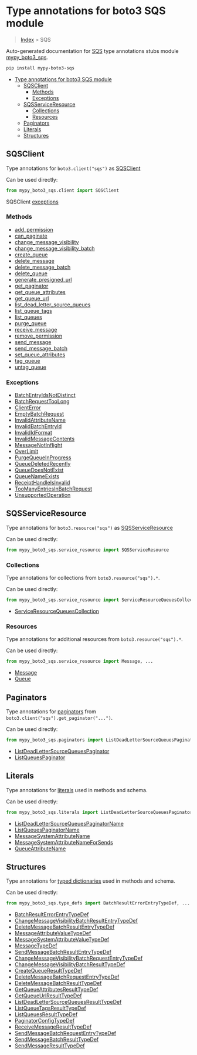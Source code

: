 # Type annotations for boto3 SQS module

> [Index](../index.md) > SQS

Auto-generated documentation for [SQS](https://boto3.amazonaws.com/v1/documentation/api/latest/reference/services/sqs.html#SQS)
type annotations stubs module [mypy_boto3_sqs](https://pypi.org/project/mypy-boto3-sqs/).

```bash
pip install mypy-boto3-sqs
```

- [Type annotations for boto3 SQS module](#type-annotations-for-boto3-sqs-module)
  - [SQSClient](#sqsclient)
    - [Methods](#methods)
    - [Exceptions](#exceptions)
  - [SQSServiceResource](#sqsserviceresource)
    - [Collections](#collections)
    - [Resources](#resources)
  - [Paginators](#paginators)
  - [Literals](#literals)
  - [Structures](#structures)

## SQSClient

Type annotations for  `boto3.client("sqs")` as [SQSClient](./client.md)

Can be used directly:

```python
from mypy_boto3_sqs.client import SQSClient
```


SQSClient [exceptions](./client.md#exceptions)



### Methods
- [add_permission](./client.md#add-permission)
- [can_paginate](./client.md#can-paginate)
- [change_message_visibility](./client.md#change-message-visibility)
- [change_message_visibility_batch](./client.md#change-message-visibility-batch)
- [create_queue](./client.md#create-queue)
- [delete_message](./client.md#delete-message)
- [delete_message_batch](./client.md#delete-message-batch)
- [delete_queue](./client.md#delete-queue)
- [generate_presigned_url](./client.md#generate-presigned-url)
- [get_paginator](./client.md#get-paginator)
- [get_queue_attributes](./client.md#get-queue-attributes)
- [get_queue_url](./client.md#get-queue-url)
- [list_dead_letter_source_queues](./client.md#list-dead-letter-source-queues)
- [list_queue_tags](./client.md#list-queue-tags)
- [list_queues](./client.md#list-queues)
- [purge_queue](./client.md#purge-queue)
- [receive_message](./client.md#receive-message)
- [remove_permission](./client.md#remove-permission)
- [send_message](./client.md#send-message)
- [send_message_batch](./client.md#send-message-batch)
- [set_queue_attributes](./client.md#set-queue-attributes)
- [tag_queue](./client.md#tag-queue)
- [untag_queue](./client.md#untag-queue)




### Exceptions
- [BatchEntryIdsNotDistinct](./client.md#batchentryidsnotdistinct)
- [BatchRequestTooLong](./client.md#batchrequesttoolong)
- [ClientError](./client.md#clienterror)
- [EmptyBatchRequest](./client.md#emptybatchrequest)
- [InvalidAttributeName](./client.md#invalidattributename)
- [InvalidBatchEntryId](./client.md#invalidbatchentryid)
- [InvalidIdFormat](./client.md#invalididformat)
- [InvalidMessageContents](./client.md#invalidmessagecontents)
- [MessageNotInflight](./client.md#messagenotinflight)
- [OverLimit](./client.md#overlimit)
- [PurgeQueueInProgress](./client.md#purgequeueinprogress)
- [QueueDeletedRecently](./client.md#queuedeletedrecently)
- [QueueDoesNotExist](./client.md#queuedoesnotexist)
- [QueueNameExists](./client.md#queuenameexists)
- [ReceiptHandleIsInvalid](./client.md#receipthandleisinvalid)
- [TooManyEntriesInBatchRequest](./client.md#toomanyentriesinbatchrequest)
- [UnsupportedOperation](./client.md#unsupportedoperation)




## SQSServiceResource

Type annotations for  `boto3.resource("sqs")` as [SQSServiceResource](./service_resource.md)

Can be used directly:

```python
from mypy_boto3_sqs.service_resource import SQSServiceResource
```


### Collections

Type annotations for collections from `boto3.resource("sqs").*`.

Can be used directly:

```python
from mypy_boto3_sqs.service_resource import ServiceResourceQueuesCollection, ...
```

- [ServiceResourceQueuesCollection](./service_resource.md#sqsserviceresource.queues)




### Resources

Type annotations for additional resources from `boto3.resource("sqs").*`.

Can be used directly:

```python
from mypy_boto3_sqs.service_resource import Message, ...
```

- [Message](./service_resource.md#message)
- [Queue](./service_resource.md#queue)





## Paginators

Type annotations for [paginators](./paginators.md) from `boto3.client("sqs").get_paginator("...")`.

Can be used directly:

```python
from mypy_boto3_sqs.paginators import ListDeadLetterSourceQueuesPaginator, ...
```

- [ListDeadLetterSourceQueuesPaginator](./paginators.md#listdeadlettersourcequeuespaginator)
- [ListQueuesPaginator](./paginators.md#listqueuespaginator)






## Literals

Type annotations for [literals](./literals.md) used in methods and schema.

Can be used directly:

```python
from mypy_boto3_sqs.literals import ListDeadLetterSourceQueuesPaginatorName, ...
```

- [ListDeadLetterSourceQueuesPaginatorName](./literals.md#listdeadlettersourcequeuespaginatorname)
- [ListQueuesPaginatorName](./literals.md#listqueuespaginatorname)
- [MessageSystemAttributeName](./literals.md#messagesystemattributename)
- [MessageSystemAttributeNameForSends](./literals.md#messagesystemattributenameforsends)
- [QueueAttributeName](./literals.md#queueattributename)




## Structures


Type annotations for [typed dictionaries](./type_defs.md) used in methods and schema.

Can be used directly:

```python
from mypy_boto3_sqs.type_defs import BatchResultErrorEntryTypeDef, ...
```

- [BatchResultErrorEntryTypeDef](./type_defs.md#batchresulterrorentrytypedef)
- [ChangeMessageVisibilityBatchResultEntryTypeDef](./type_defs.md#changemessagevisibilitybatchresultentrytypedef)
- [DeleteMessageBatchResultEntryTypeDef](./type_defs.md#deletemessagebatchresultentrytypedef)
- [MessageAttributeValueTypeDef](./type_defs.md#messageattributevaluetypedef)
- [MessageSystemAttributeValueTypeDef](./type_defs.md#messagesystemattributevaluetypedef)
- [MessageTypeDef](./type_defs.md#messagetypedef)
- [SendMessageBatchResultEntryTypeDef](./type_defs.md#sendmessagebatchresultentrytypedef)
- [ChangeMessageVisibilityBatchRequestEntryTypeDef](./type_defs.md#changemessagevisibilitybatchrequestentrytypedef)
- [ChangeMessageVisibilityBatchResultTypeDef](./type_defs.md#changemessagevisibilitybatchresulttypedef)
- [CreateQueueResultTypeDef](./type_defs.md#createqueueresulttypedef)
- [DeleteMessageBatchRequestEntryTypeDef](./type_defs.md#deletemessagebatchrequestentrytypedef)
- [DeleteMessageBatchResultTypeDef](./type_defs.md#deletemessagebatchresulttypedef)
- [GetQueueAttributesResultTypeDef](./type_defs.md#getqueueattributesresulttypedef)
- [GetQueueUrlResultTypeDef](./type_defs.md#getqueueurlresulttypedef)
- [ListDeadLetterSourceQueuesResultTypeDef](./type_defs.md#listdeadlettersourcequeuesresulttypedef)
- [ListQueueTagsResultTypeDef](./type_defs.md#listqueuetagsresulttypedef)
- [ListQueuesResultTypeDef](./type_defs.md#listqueuesresulttypedef)
- [PaginatorConfigTypeDef](./type_defs.md#paginatorconfigtypedef)
- [ReceiveMessageResultTypeDef](./type_defs.md#receivemessageresulttypedef)
- [SendMessageBatchRequestEntryTypeDef](./type_defs.md#sendmessagebatchrequestentrytypedef)
- [SendMessageBatchResultTypeDef](./type_defs.md#sendmessagebatchresulttypedef)
- [SendMessageResultTypeDef](./type_defs.md#sendmessageresulttypedef)
